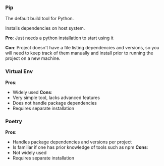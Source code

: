 ### Pip
The default build tool for Python. 

Installs dependencies on host system.

**Pro**: Just needs a python installation to start using it

**Con**: Project doesn't have a file listing dependencies and versions, so you will need to keep track of them manually and install prior to running the project on a new machine.

### Virtual Env
**Pros**:
- Widely used
**Cons**:
- Very simple tool, lacks advanced features
- Does not handle package dependencies
- Requires separate installation


### Poetry
**Pros**:
- Handles package dependencies and versions per project
- Is familiar if one has prior knowledge of tools such as npm
**Cons**:
- Not widely used
- Requires separate installation